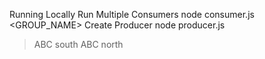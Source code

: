 Running Locally
Run Multiple Consumers
node consumer.js <GROUP_NAME>
Create Producer
node producer.js
> ABC south
> ABC north
